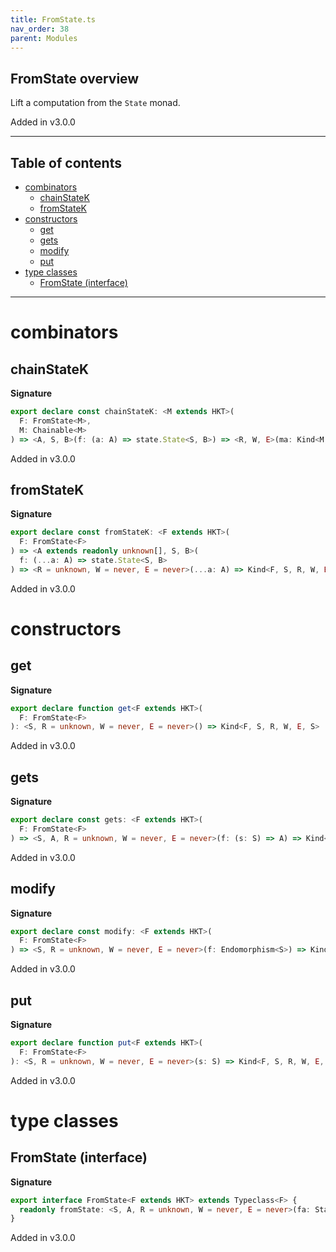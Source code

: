 ```yaml
---
title: FromState.ts
nav_order: 38
parent: Modules
---
```


## FromState overview

Lift a computation from the `State` monad.

Added in v3.0.0

---

<h2 class="text-delta">Table of contents</h2>

- [combinators](#combinators)
  - [chainStateK](#chainstatek)
  - [fromStateK](#fromstatek)
- [constructors](#constructors)
  - [get](#get)
  - [gets](#gets)
  - [modify](#modify)
  - [put](#put)
- [type classes](#type-classes)
  - [FromState (interface)](#fromstate-interface)

---

# combinators

## chainStateK

**Signature**

```ts
export declare const chainStateK: <M extends HKT>(
  F: FromState<M>,
  M: Chainable<M>
) => <A, S, B>(f: (a: A) => state.State<S, B>) => <R, W, E>(ma: Kind<M, S, R, W, E, A>) => Kind<M, S, R, W, E, B>
```

Added in v3.0.0

## fromStateK

**Signature**

```ts
export declare const fromStateK: <F extends HKT>(
  F: FromState<F>
) => <A extends readonly unknown[], S, B>(
  f: (...a: A) => state.State<S, B>
) => <R = unknown, W = never, E = never>(...a: A) => Kind<F, S, R, W, E, B>
```

Added in v3.0.0

# constructors

## get

**Signature**

```ts
export declare function get<F extends HKT>(
  F: FromState<F>
): <S, R = unknown, W = never, E = never>() => Kind<F, S, R, W, E, S>
```

Added in v3.0.0

## gets

**Signature**

```ts
export declare const gets: <F extends HKT>(
  F: FromState<F>
) => <S, A, R = unknown, W = never, E = never>(f: (s: S) => A) => Kind<F, S, R, W, E, A>
```

Added in v3.0.0

## modify

**Signature**

```ts
export declare const modify: <F extends HKT>(
  F: FromState<F>
) => <S, R = unknown, W = never, E = never>(f: Endomorphism<S>) => Kind<F, S, R, W, E, void>
```

Added in v3.0.0

## put

**Signature**

```ts
export declare function put<F extends HKT>(
  F: FromState<F>
): <S, R = unknown, W = never, E = never>(s: S) => Kind<F, S, R, W, E, void>
```

Added in v3.0.0

# type classes

## FromState (interface)

**Signature**

```ts
export interface FromState<F extends HKT> extends Typeclass<F> {
  readonly fromState: <S, A, R = unknown, W = never, E = never>(fa: State<S, A>) => Kind<F, S, R, W, E, A>
}
```

Added in v3.0.0
